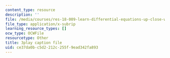 ```yaml
---
content_type: resource
description: ''
file: /media/courses/res-18-009-learn-differential-equations-up-close-with-gilbert-strang-and-cleve-moler-fall-2015/ce37da0bc5d2212c255f9ead342fa893_ggWYkes-n6E.srt
file_type: application/x-subrip
learning_resource_types: []
ocw_type: OCWFile
resourcetype: Other
title: 3play caption file
uid: ce37da0b-c5d2-212c-255f-9ead342fa893
---
```

